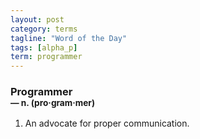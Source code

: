 ```yaml
---
layout: post
category: terms
tagline: "Word of the Day"
tags: [alpha_p]
term: programmer
---
```


<h3>Programmer<br/> <small>&mdash; n. (pro<span><span>&middot;</span></span>gram<span><span>&middot;</span></span>mer)</small></h3>
<p><ol><li>An advocate for proper communication.</li>
</ol></p>
